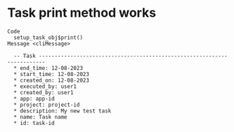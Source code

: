 # Task print method works

    Code
      setup_task_obj$print()
    Message <cliMessage>
      
      -- Task ------------------------------------------------------------------------
      * end_time: 12-08-2023
      * start_time: 12-08-2023
      * created_on: 12-08-2023
      * executed_by: user1
      * created_by: user1
      * app: app-id
      * project: project-id
      * description: My new test task
      * name: Task name
      * id: task-id

